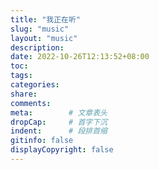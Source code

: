 ```yaml
---
title: "我正在听"
slug: "music"
layout: "music"
description:
date: 2022-10-26T12:13:52+08:00
toc: 
tags: 
categories:
share:
comments:
meta:        # 文章表头
dropCap:     # 首字下沉
indent:      # 段排首缩
gitinfo: false
displayCopyright: false
---
```


